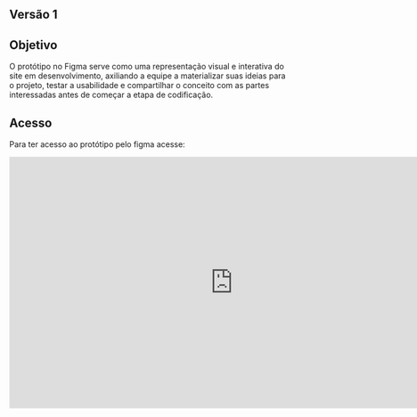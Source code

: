 ## **Versão 1**

## **Objetivo**

O protótipo no Figma serve como uma representação visual e interativa do site em desenvolvimento, axiliando a equipe a materializar suas ideias para o projeto, testar a usabilidade e compartilhar o conceito com as partes interessadas antes de começar a etapa de codificação. 

## **Acesso**

Para ter acesso ao protótipo pelo figma acesse:

<iframe style="border: 1px solid rgba(0, 0, 0, 0.1);" width="800" height="450" src="https://www.figma.com/embed?embed_host=share&url=https%3A%2F%2Fwww.figma.com%2Ffile%2Ft36o5V7ja8Ce1x4oNbm6K9%2FMapa-da-Viol%25C3%25AAncia-(vers%25C3%25A3o-1)%3Ftype%3Ddesign%26node-id%3D0%253A1%26mode%3Ddesign%26t%3Dyh7znd8SKrjqGibI-1" allowfullscreen></iframe>  